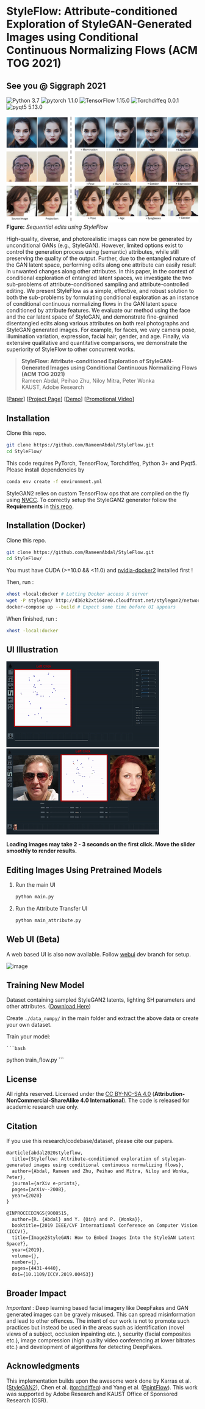 # StyleFlow: Attribute-conditioned Exploration of StyleGAN-Generated Images using Conditional Continuous Normalizing Flows (ACM TOG 2021)
## See you @ Siggraph 2021
![Python 3.7](https://img.shields.io/badge/Python-3.7-green.svg?style=plastic)
![pytorch 1.1.0](https://img.shields.io/badge/Pytorch-1.1.0-green.svg?style=plastic)
![TensorFlow 1.15.0](https://img.shields.io/badge/TensorFlow-1.15.0-green.svg?style=plastic)
![Torchdiffeq 0.0.1](https://img.shields.io/badge/Torchdiffeq-0.0.1-green.svg?style=plastic)
![pyqt5 5.13.0](https://img.shields.io/badge/pyqt5-5.13.0-green.svg?style=plastic)

![image](./docs/assets/teaser.png)
**Figure:** *Sequential edits using StyleFlow*

High-quality, diverse, and photorealistic images can now be generated by unconditional GANs (e.g., StyleGAN). However, limited options exist to control the generation process using (semantic) attributes, while still preserving the quality of the output. Further, due to the entangled nature of the GAN latent space, performing edits along one attribute can easily result in unwanted changes along other attributes. In this paper, in the context of conditional exploration of entangled latent spaces, we investigate the two sub-problems of attribute-conditioned sampling and attribute-controlled editing. We present StyleFlow as a simple, effective, and robust solution to both the sub-problems by formulating conditional exploration as an instance of conditional continuous normalizing flows in the GAN latent space conditioned by attribute features. We evaluate our method using the face and the car latent space of StyleGAN, and demonstrate fine-grained disentangled edits along various attributes on both real photographs and StyleGAN generated images. For example, for faces, we vary camera pose, illumination variation, expression, facial hair, gender, and age. Finally, via extensive qualitative and quantitative comparisons, we demonstrate the superiority of StyleFlow to other concurrent works.

> **StyleFlow: Attribute-conditioned Exploration of StyleGAN-Generated Images using Conditional Continuous Normalizing Flows (ACM TOG 2021)** <br>
>  Rameen Abdal, Peihao Zhu, Niloy Mitra, Peter Wonka <br>
>  KAUST, Adobe Research <br>



[[Paper](https://arxiv.org/pdf/2008.02401.pdf)]
[[Project Page](https://rameenabdal.github.io/StyleFlow/)]
[[Demo](https://youtu.be/LRAUJUn3EqQ)]
[[Promotional Video](https://youtu.be/Lt4Z5oOAeEY)]


## Installation

Clone this repo.
```bash
git clone https://github.com/RameenAbdal/StyleFlow.git
cd StyleFlow/
```

This code requires PyTorch, TensorFlow, Torchdiffeq, Python 3+ and Pyqt5. Please install dependencies by
```bash
conda env create -f environment.yml
```

StyleGAN2 relies on custom TensorFlow ops that are compiled on the fly using [NVCC](https://docs.nvidia.com/cuda/cuda-compiler-driver-nvcc/index.html). To correctly setup the StyleGAN2 generator follow the **Requirements** in [this repo](https://github.com/NVlabs/stylegan2).

## Installation (Docker)

Clone this repo.

```bash
git clone https://github.com/RameenAbdal/StyleFlow.git
cd StyleFlow/
```

You must have CUDA (>=10.0 && <11.0) and [nvidia-docker2](https://github.com/NVIDIA/nvidia-docker) installed first !

Then, run :

```bash
xhost +local:docker # Letting Docker access X server
wget -P stylegan/ http://d36zk2xti64re0.cloudfront.net/stylegan2/networks/stylegan2-ffhq-config-f.pkl
docker-compose up --build # Expect some time before UI appears
```

When finished, run :

```bash
xhost -local:docker
```

## UI Illustration

<img src="./docs/assets/main.gif" alt="main"  width=400> <img src="./docs/assets/attribute.gif" alt="main"  width=400>


**Loading images may take 2 - 3 seconds on the first click. Move the slider smoothly to render results.**




## Editing Images Using Pretrained Models


1.  Run the main UI

    ``` bash
	python main.py
    ```

2. Run the Attribute Transfer UI
	```bash
   python main_attribute.py 
    ```

## Web UI (Beta)
A web based UI is also now available. Follow [webui](https://github.com/RameenAbdal/StyleFlow/tree/webui) dev branch for setup.

![image](./docs/assets/styleflow-web-final.gif)

## Training New Model
Dataset containing sampled StyleGAN2 latents, lighting SH parameters and other attributes. ([Download Here](https://drive.google.com/file/d/1opdzeqpYWtE1uexO49JI-3_RWfE9MYlN/view?usp=sharing))

Create `./data_numpy/` in the main folder and extract the above data or create your own dataset.

Train your model:

	```bash
   python train_flow.py 
    ```

## License

All rights reserved. Licensed under the [CC BY-NC-SA 4.0](https://creativecommons.org/licenses/by-nc-sa/4.0/legalcode) (**Attribution-NonCommercial-ShareAlike 4.0 International**). The code is released for academic research use only.

## Citation
If you use this research/codebase/dataset, please cite our papers.
```
@article{abdal2020styleflow,
  title={Styleflow: Attribute-conditioned exploration of stylegan-generated images using conditional continuous normalizing flows},
  author={Abdal, Rameen and Zhu, Peihao and Mitra, Niloy and Wonka, Peter},
  journal={arXiv e-prints},
  pages={arXiv--2008},
  year={2020}
}
```
```
@INPROCEEDINGS{9008515,
  author={R. {Abdal} and Y. {Qin} and P. {Wonka}},
  booktitle={2019 IEEE/CVF International Conference on Computer Vision (ICCV)}, 
  title={Image2StyleGAN: How to Embed Images Into the StyleGAN Latent Space?}, 
  year={2019},
  volume={},
  number={},
  pages={4431-4440},
  doi={10.1109/ICCV.2019.00453}}
```

## Broader Impact
*Important* : Deep learning based facial imagery like DeepFakes and GAN generated images can be gravely misused. This can spread misinformation and lead to other offences. The intent of our work is not to promote such practices but instead be used in the areas such as identification (novel views of a subject, occlusion inpainting etc. ), security (facial composites etc.), image compression (high quality video conferencing at lower bitrates etc.) and development of algorithms for detecting DeepFakes.

## Acknowledgments
This implementation builds upon the awesome work done by Karras et al. ([StyleGAN2](https://github.com/NVlabs/stylegan2)), Chen et al. ([torchdiffeq](https://github.com/rtqichen/torchdiffeq)) and Yang et al. ([PointFlow](https://arxiv.org/abs/1906.12320)). This work was supported by Adobe Research and KAUST Office of Sponsored Research (OSR).
